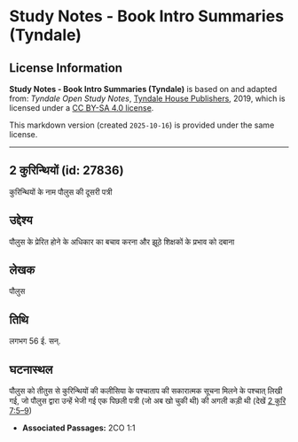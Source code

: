 # Study Notes - Book Intro Summaries (Tyndale)

## License Information

**Study Notes - Book Intro Summaries (Tyndale)** is based on and adapted from: _Tyndale Open Study Notes_, [Tyndale House Publishers](https://tyndaleopenresources.com/), 2019, which is licensed under a [CC BY-SA 4.0 license](https://creativecommons.org/licenses/by-sa/4.0/legalcode.en).

This markdown version (created `2025-10-16`) is provided under the same license.



--------------------------------

## 2 कुरिन्थियों (id: 27836)

कुरिन्थियों के नाम पौलुस की दूसरी पत्री

उद्देश्य
--------

पौलुस के प्रेरित होने के अधिकार का बचाव करना और झूठे शिक्षकों के प्रभाव को दबाना

लेखक
----

पौलुस

तिथि
----

लगभग 56 ई. सन्.

घटनास्थल
--------

पौलुस को तीतुस से कुरिन्थियों की कलीसिया के पश्चाताप की सकारात्मक सूचना मिलने के पश्चात् लिखी गई, जो पौलुस द्वारा उन्हें भेजी गई एक पिछली पत्री (जो अब खो चुकी थी) की अगली कड़ी थी (देखें [2 कुरि 7:5–9](https://ref.ly/2Cor7:5-2Cor7:9))

* **Associated Passages:** 2CO 1:1

